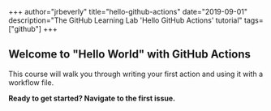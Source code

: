 +++
author="jrbeverly"
title="hello-github-actions"
date="2019-09-01"
description="The GitHub Learning Lab 'Hello GitHub Actions' tutorial"
tags=["github"]
+++
## Welcome to "Hello World" with GitHub Actions

This course will walk you through writing your first action and using it with a workflow file. 

**Ready to get started? Navigate to the first issue.**